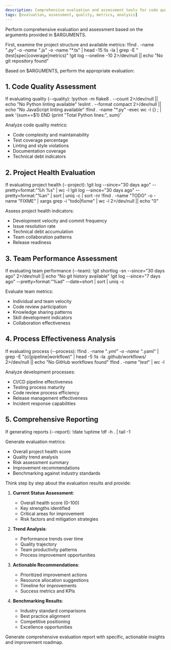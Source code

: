 ```yaml
---
description: Comprehensive evaluation and assessment tools for code quality and project health
tags: [evaluation, assessment, quality, metrics, analysis]
---
```


Perform comprehensive evaluation and assessment based on the arguments provided in $ARGUMENTS.

First, examine the project structure and available metrics:
!find . -name "*.py" -o -name "*.js" -o -name "*.ts" | head -15
!ls -la | grep -E "(test|spec|coverage|metrics)"
!git log --oneline -10 2>/dev/null || echo "No git repository found"

Based on $ARGUMENTS, perform the appropriate evaluation:

## 1. Code Quality Assessment

If evaluating quality (--quality):
!python -m flake8 . --count 2>/dev/null || echo "No Python linting available"
!eslint . --format compact 2>/dev/null || echo "No JavaScript linting available"
!find . -name "*.py" -exec wc -l {} \; | awk '{sum+=$1} END {print "Total Python lines:", sum}'

Analyze code quality metrics:
- Code complexity and maintainability
- Test coverage percentage
- Linting and style violations
- Documentation coverage
- Technical debt indicators

## 2. Project Health Evaluation

If evaluating project health (--project):
!git log --since="30 days ago" --pretty=format:"%h %s" | wc -l
!git log --since="30 days ago" --pretty=format:"%an" | sort | uniq -c | sort -nr
!find . -name "TODO" -o -name "FIXME" | xargs grep -i "todo\|fixme" | wc -l 2>/dev/null || echo "0"

Assess project health indicators:
- Development velocity and commit frequency
- Issue resolution rate
- Technical debt accumulation
- Team collaboration patterns
- Release readiness

## 3. Team Performance Assessment

If evaluating team performance (--team):
!git shortlog -sn --since="30 days ago" 2>/dev/null || echo "No git history available"
!git log --since="7 days ago" --pretty=format:"%ad" --date=short | sort | uniq -c

Evaluate team metrics:
- Individual and team velocity
- Code review participation
- Knowledge sharing patterns
- Skill development indicators
- Collaboration effectiveness

## 4. Process Effectiveness Analysis

If evaluating process (--process):
!find . -name "*.yml" -o -name "*.yaml" | grep -E "(ci|pipeline|workflow)" | head -5
!ls -la .github/workflows/ 2>/dev/null || echo "No GitHub workflows found"
!find . -name "*test*" | wc -l

Analyze development processes:
- CI/CD pipeline effectiveness
- Testing process maturity
- Code review process efficiency
- Release management effectiveness
- Incident response capabilities

## 5. Comprehensive Reporting

If generating reports (--report):
!date
!uptime
!df -h . | tail -1

Generate evaluation metrics:
- Overall project health score
- Quality trend analysis
- Risk assessment summary
- Improvement recommendations
- Benchmarking against industry standards

Think step by step about the evaluation results and provide:

1. **Current Status Assessment**:
   - Overall health score (0-100)
   - Key strengths identified
   - Critical areas for improvement
   - Risk factors and mitigation strategies

2. **Trend Analysis**:
   - Performance trends over time
   - Quality trajectory
   - Team productivity patterns
   - Process improvement opportunities

3. **Actionable Recommendations**:
   - Prioritized improvement actions
   - Resource allocation suggestions
   - Timeline for improvements
   - Success metrics and KPIs

4. **Benchmarking Results**:
   - Industry standard comparisons
   - Best practice alignment
   - Competitive positioning
   - Excellence opportunities

Generate comprehensive evaluation report with specific, actionable insights and improvement roadmap.


